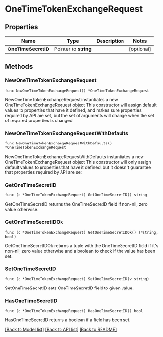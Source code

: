 # OneTimeTokenExchangeRequest

## Properties

Name | Type | Description | Notes
------------ | ------------- | ------------- | -------------
**OneTimeSecretID** | Pointer to **string** |  | [optional] 

## Methods

### NewOneTimeTokenExchangeRequest

`func NewOneTimeTokenExchangeRequest() *OneTimeTokenExchangeRequest`

NewOneTimeTokenExchangeRequest instantiates a new OneTimeTokenExchangeRequest object
This constructor will assign default values to properties that have it defined,
and makes sure properties required by API are set, but the set of arguments
will change when the set of required properties is changed

### NewOneTimeTokenExchangeRequestWithDefaults

`func NewOneTimeTokenExchangeRequestWithDefaults() *OneTimeTokenExchangeRequest`

NewOneTimeTokenExchangeRequestWithDefaults instantiates a new OneTimeTokenExchangeRequest object
This constructor will only assign default values to properties that have it defined,
but it doesn't guarantee that properties required by API are set

### GetOneTimeSecretID

`func (o *OneTimeTokenExchangeRequest) GetOneTimeSecretID() string`

GetOneTimeSecretID returns the OneTimeSecretID field if non-nil, zero value otherwise.

### GetOneTimeSecretIDOk

`func (o *OneTimeTokenExchangeRequest) GetOneTimeSecretIDOk() (*string, bool)`

GetOneTimeSecretIDOk returns a tuple with the OneTimeSecretID field if it's non-nil, zero value otherwise
and a boolean to check if the value has been set.

### SetOneTimeSecretID

`func (o *OneTimeTokenExchangeRequest) SetOneTimeSecretID(v string)`

SetOneTimeSecretID sets OneTimeSecretID field to given value.

### HasOneTimeSecretID

`func (o *OneTimeTokenExchangeRequest) HasOneTimeSecretID() bool`

HasOneTimeSecretID returns a boolean if a field has been set.


[[Back to Model list]](../README.md#documentation-for-models) [[Back to API list]](../README.md#documentation-for-api-endpoints) [[Back to README]](../README.md)


